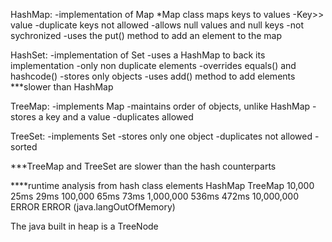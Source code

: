 HashMap: 
-implementation of Map 
*Map class maps keys to values
-Key>> value
-duplicate keys not allowed
-allows null values and null keys
-not sychronized
-uses the put() method to add an element to the map

HashSet:
-implementation of Set 
-uses a HashMap to back its implementation
-only non duplicate elements
-overrides equals() and hashcode()
-stores only objects
-uses add() method to add elements 
***slower than HashMap

TreeMap:
-implements Map
-maintains order of objects, unlike HashMap
-stores a key and a value
-duplicates allowed

TreeSet:
-implements Set
-stores only one object
-duplicates not allowed
-sorted

***TreeMap and TreeSet are slower than the hash counterparts

****runtime analysis from hash class
elements	    HashMap         TreeMap
10,000		    25ms	    29ms
100,000		    65ms	    73ms
1,000,000	    536ms	    472ms
10,000,000	    ERROR	    ERROR (java.langOutOfMemory)

The java built in heap is a TreeNode